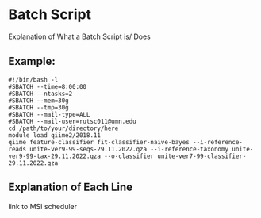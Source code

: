 # Batch Script 
Explanation of What a Batch Script is/ Does
## Example:
``` shell script
#!/bin/bash -l
#SBATCH --time=8:00:00
#SBATCH --ntasks=2
#SBATCH --mem=30g
#SBATCH --tmp=30g
#SBATCH --mail-type=ALL
#SBATCH --mail-user=rutsc011@umn.edu
cd /path/to/your/directory/here
module load qiime2/2018.11
qiime feature-classifier fit-classifier-naive-bayes --i-reference-reads unite-ver9-99-seqs-29.11.2022.qza --i-reference-taxonomy unite-ver9-99-tax-29.11.2022.qza --o-classifier unite-ver7-99-classifier-29.11.2022.qza
```
## Explanation of Each Line
link to MSI scheduler
